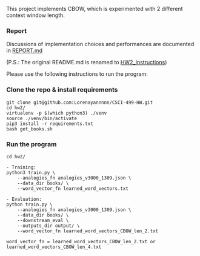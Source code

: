 This project implements CBOW, which is experimented with 2 different context window length.

### Report
Discussions of implementation choices and performances are documented in [REPORT.md](REPORT.md)

(P.S.: The original README.md is renamed to [HW2_Instructions](HW2_Instructions.md))

Please use the following instructions to run the program:
### Clone the repo & install requirements
```
git clone git@github.com:Lorenayannnnn/CSCI-499-HW.git
cd hw2/
virtualenv -p $(which python3) ./venv
source ./venv/bin/activate
pip3 install -r requirements.txt
bash get_books.sh
```

### Run the program
```
cd hw2/

- Training:
python3 train.py \
    --analogies_fn analogies_v3000_1309.json \
    --data_dir books/ \
    --word_vector_fn learned_word_vectors.txt

- Evaluation:
python train.py \
    --analogies_fn analogies_v3000_1309.json \
    --data_dir books/ \
    --downstream_eval \
    --outputs_dir output/ \
    --word_vector_fn learned_word_vectors_CBOW_len_2.txt

word_vector_fn = learned_word_vectors_CBOW_len_2.txt or learned_word_vectors_CBOW_len_4.txt
```